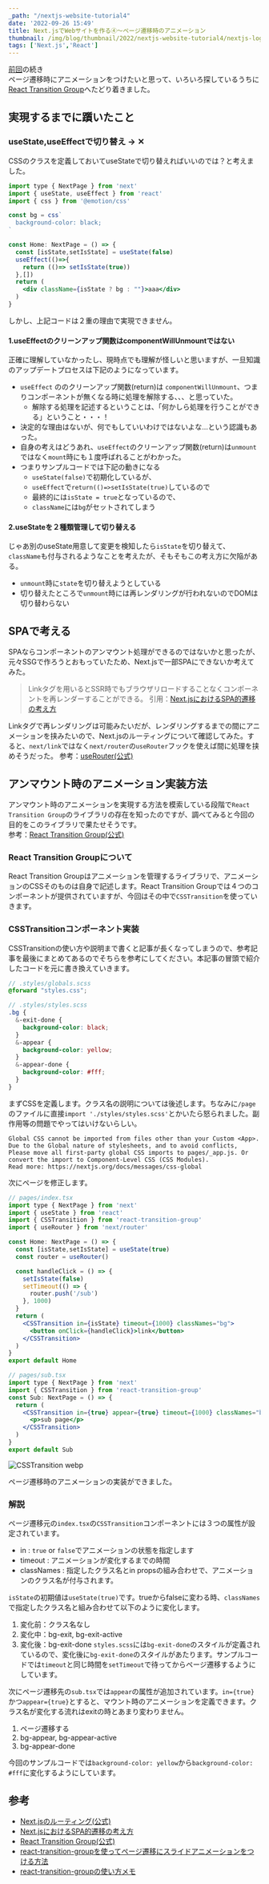 ```yaml
---
_path: "/nextjs-website-tutorial4"
date: '2022-09-26 15:49'
title: Next.jsでWebサイトを作る④〜ページ遷移時のアニメーション
thumbnail: /img/blog/thumbnail/2022/nextjs-website-tutorial4/nextjs-logo.png
tags: ['Next.js','React']
---
```

[前回](/nextjs-website-tutorial3)の続き  
ページ遷移時にアニメーションをつけたいと思って、いろいろ探しているうちに[React Transition Group](https://reactcommunity.org/react-transition-group/)へたどり着きました。

## 実現するまでに躓いたこと
### useState,useEffectで切り替え → ✕
CSSのクラスを定義しておいてuseStateで切り替えればいいのでは？と考えました。

```jsx
import type { NextPage } from 'next'
import { useState, useEffect } from 'react'
import { css } from '@emotion/css'

const bg = css`
  background-color: black;
`

const Home: NextPage = () => {
  const [isState,setIsState] = useState(false)
  useEffect(()=>{
    return (()=> setIsState(true))
  },[])
  return (
    <div className={isState ? bg : ""}>aaa</div>
  )
}
```

しかし、上記コードは２重の理由で実現できません。

#### 1.useEffectのクリーンアップ関数はcomponentWillUnmountではない
正確に理解していなかったし、現時点でも理解が怪しいと思いますが、一旦知識のアップデートプロセスは下記のようになっています。

- `useEffect` ののクリーンアップ関数(return)は `componentWillUnmount`、つまりコンポーネントが無くなる時に処理を解除する、、、と思っていた。
  - 解除する処理を記述するということは、「何かしら処理を行うことができる」ということ・・・！
- 決定的な理由はないが、何でもしていいわけではないよな…という認識もあった。
- 自身の考えはどうあれ、`useEffect`のクリーンアップ関数(return)は`unmount`ではなく`mount`時にも１度呼ばれることがわかった。
- つまりサンプルコードでは下記の動きになる
  - `useState(false)`で初期化しているが、
  - `useEffect`で`return(()=>setIsState(true)`しているので
  - 最終的には`isState = true`となっているので、
  - `className`には`bg`がセットされてしまう

#### 2.useStateを２種類管理して切り替える
じゃあ別のuseState用意して変更を検知したら`isState`を切り替えて、`className`も付与されるようなことを考えたが、そもそもこの考え方に欠陥がある。

- `unmount`時に`state`を切り替えようとしている
- 切り替えたところで`unmount`時には再レンダリングが行われないのでDOMは切り替わらない

## SPAで考える
SPAならコンポーネントのアンマウント処理ができるのではないかと思ったが、元々SSGで作ろうとおもっていたため、Next.jsで一部SPAにできないか考えてみた。

> Linkタグを用いるとSSR時でもブラウザリロードすることなくコンポーネントを再レンダーすることができる。
引用：[Next.jsにおけるSPA的遷移の考え方](https://zenn.dev/ichigo_dev/articles/2b8c0b05cc6f74a5a507)

Linkタグで再レンダリングは可能みたいだが、レンダリングするまでの間にアニメーションを挟みたいので、Next.jsのルーティングについて確認してみた。すると、`next/link`ではなく`next/router`の`useRouter`フックを使えば間に処理を挟めそうだった。
参考：[useRouter(公式)](https://nextjs-ja-translation-docs.vercel.app/docs/api-reference/next/router#userouter)

## アンマウント時のアニメーション実装方法
アンマウント時のアニメーションを実現する方法を模索している段階で`React Transition Group`のライブラリの存在を知ったのですが、調べてみると今回の目的をこのライブラリで果たせそうです。  
参考：[React Transition Group(公式)](https://reactcommunity.org/react-transition-group/)

### React Transition Groupについて
React Transition Groupはアニメーションを管理するライブラリで、アニメーションのCSSそのものは自身で記述します。React Transition Groupでは４つのコンポーネントが提供されていますが、今回はその中で`CSSTransition`を使っていきます。  

### CSSTransitionコンポーネント実装
CSSTransitionの使い方や説明まで書くと記事が長くなってしまうので、参考記事を最後にまとめてあるのでそちらを参考にしてください。本記事の冒頭で紹介したコードを元に書き換えていきます。

```scss
// .styles/globals.scss
@forward "styles.css";
```
```scss
// .styles/styles.scss
.bg {
  &-exit-done {
    background-color: black;
  }
  &-appear {
    background-color: yellow;
  }
  &-appear-done {
    background-color: #fff;
  }
}
```

まずCSSを定義します。クラス名の説明については後述します。ちなみに`/page`のファイルに直接`import './styles/styles.scss'`とかいたら怒られました。副作用等の問題でやってはいけないらしい。
```
Global CSS cannot be imported from files other than your Custom <App>. Due to the Global nature of stylesheets, and to avoid conflicts, Please move all first-party global CSS imports to pages/_app.js. Or convert the import to Component-Level CSS (CSS Modules).
Read more: https://nextjs.org/docs/messages/css-global
```

次にページを修正します。

```jsx
// pages/index.tsx
import type { NextPage } from 'next'
import { useState } from 'react'
import { CSSTransition } from 'react-transition-group'
import { useRouter } from 'next/router'

const Home: NextPage = () => {
  const [isState,setIsState] = useState(true)
  const router = useRouter()

  const handleClick = () => {
    setIsState(false)
    setTimeout(() => {
      router.push('/sub')
    }, 1000)
  }
  return (
    <CSSTransition in={isState} timeout={1000} classNames="bg">
      <button onClick={handleClick}>link</button>
    </CSSTransition>
  )
}
export default Home
```
```jsx
// pages/sub.tsx
import type { NextPage } from 'next'
import { CSSTransition } from 'react-transition-group'
const Sub: NextPage = () => {
  return (
    <CSSTransition in={true} appear={true} timeout={1000} classNames="bg">
      <p>sub page</p>
    </CSSTransition>
  )
}
export default Sub
```
![CSSTransition webp](../../../../images/2022/09/2022-09-25-14-57.gif)

ページ遷移時のアニメーションの実装ができました。

### 解説
ページ遷移元の`index.tsx`の`CSSTransition`コンポーネントには３つの属性が設定されています。
- in : `true` or `false`でアニメーションの状態を指定します
- timeout : アニメーションが変化するまでの時間
- classNames : 指定したクラス名とin propsの組み合わせで、アニメーションのクラス名が付与されます。

`isState`の初期値は`useState(true)`です。trueからfalseに変わる時、`classNames`で指定したクラス名と組み合わせて以下のように変化します。
1. 変化前：クラス名なし
2. 変化中：bg-exit, bg-exit-active
3. 変化後：bg-exit-done
`styles.scss`には`bg-exit-done`のスタイルが定義されているので、変化後に`bg-exit-done`のスタイルがあたります。サンプルコードでは`timeout`と同じ時間を`setTimeout`で待ってからページ遷移するようにしています。

次にページ遷移先の`sub.tsx`では`appear`の属性が追加されています。`in={true}`かつ`appear={true}`とすると、マウント時のアニメーションを定義できます。クラス名が変化する流れはexitの時とあまり変わりません。

1. ページ遷移する
2. bg-appear, bg-appear-active
3. bg-appear-done

今回のサンプルコードでは`background-color: yellow`から`background-color: #fff`に変化するようにしています。

## 参考
- [Next.jsのルーティング(公式)](https://nextjs-ja-translation-docs.vercel.app/docs/routing/introduction)
- [Next.jsにおけるSPA的遷移の考え方](https://zenn.dev/ichigo_dev/articles/2b8c0b05cc6f74a5a507)
- [React Transition Group(公式)](https://reactcommunity.org/react-transition-group/)
- [react-transition-groupを使ってページ遷移にスライドアニメーションをつける方法](https://zenn.dev/jojojo/articles/568e8522cce340)
- [react-transition-groupの使い方メモ](https://penpen-dev.com/blog/react-transition-group/)
